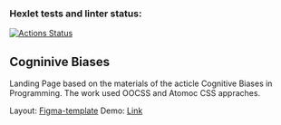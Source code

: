 ### Hexlet tests and linter status:

[![Actions Status](https://github.com/elenashcherbinina/layout-designer-project-58/workflows/hexlet-check/badge.svg)](https://github.com/elenashcherbinina/layout-designer-project-58/actions)

## Cogninive Biases

Landing Page based on the materials of the acticle Cognitive Biases in Programming. The work used OOCSS and Atomoc CSS appraches.

Layout: [Figma-template](https://www.figma.com/file/qV9FZGELdeKMsk63QLiKXY/Hexlet-LayoutDesigner-Project.-Cognitive-Biases?type=design&mode=design)
Demo: [Link]()
